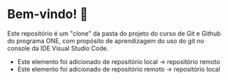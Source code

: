 # Bem-vindo! 🐙

Este repositório é um "clone" da pasta do projeto do curso de Git e Github do programa ONE, com propósito de aprendizagem do uso do git no console da IDE Visual Studio Code.

- Este elemento foi adicionado de repositório local -> repositório remoto
- Este elemento foi adicionado de repositório remoto -> repositório local
